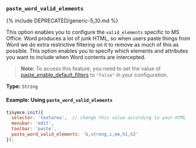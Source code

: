 ### `paste_word_valid_elements`

{% include DEPRECATED/generic-5_10.md %}

This option enables you to configure the `valid_elements` specific to MS Office. Word produces a lot of junk HTML, so when users paste things from Word we do extra restrictive filtering on it to remove as much of this as possible. This option enables you to specify which elements and attributes you want to include when Word contents are intercepted.

>**Note:** To access this feature, you need to set the value of [paste_enable_default_filters]({{site.baseurl}}/plugins/opensource/paste/#paste_enable_default_filters) to `"false"` in your configuration.

**Type:** `String`

#### Example: Using `paste_word_valid_elements`

```js
tinymce.init({
  selector: 'textarea',  // change this value according to your HTML
  menubar: 'edit',
  toolbar: 'paste',
  paste_word_valid_elements: 'b,strong,i,em,h1,h2'
});
```

